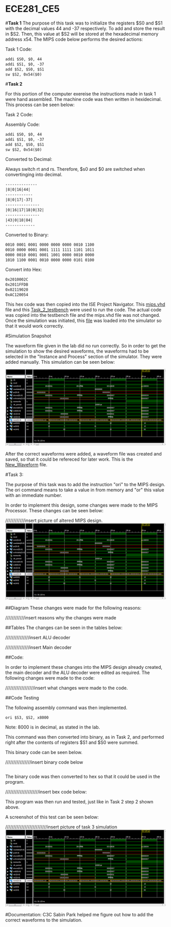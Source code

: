 ECE281_CE5
==========


#**Task 1**
The purpose of this task was to initialize the registers $S0 and $S1 with the decimal values 44 and -37 respectively.  To add and store the result in $S2.  Then, this value at $S2 will be stored at the hexadecimal memory address x54.  The MIPS code below performs the desired actions: 


Task 1 Code: 
```
addi $S0, $0, 44
addi $S1, $0, -37
add $S2, $S0, $S1
sw $S2, 0x54($0)
```



#**Task 2** 

For this portion of the computer exereise the instructions made in task 1 were hand assembled.  The machine code was then written in hexidecimal.  This process can be seen below: 

Task 2 Code:

Assembly Code:
```
addi $S0, $0, 44
addi $S1, $0, -37
add $S2, $S0, $S1
sw $S2, 0x54($0)
```


Converted to Decimal:

Always switch rt and rs.  Therefore, $s0 and $0 are switched when convertinging into decimal.  
```
--------------
|8|0|16|44|
------------
|8|0|17|-37|
---------------
|0|16|17|18|0|32|
---------------
|43|0|18|84|
-------------
```



Converted to Binary:

```
0010 0001 0001 0000 0000 0000 0010 1100
0010 0000 0001 0001 1111 1111 1101 1011
0000 0010 0001 0001 1001 0000 0010 0000
1010 1100 0001 0010 0000 0000 0101 0100
```


Convert into Hex: 

```
0x2010002C
0x2011FFDB
0x02119020
0xAC120054
```

This hex code was then copied into the ISE Project Navigator.  This [mips.vhd](https://raw.githubusercontent.com/JohnTerragnoli/ECE281_CE5/master/mips.vhd) file and this [Task_2_testbench](https://raw.githubusercontent.com/JohnTerragnoli/ECE281_CE5/master/Task_2_Testbench.vhd)  were used to run the code.  The actual code was copied into the testbench file and the mips.vhd file was not changed.  Once the simulation was initiated, this [file](https://raw.githubusercontent.com/JohnTerragnoli/ECE281_CE5/master/mips_waveform.wcfg) was loaded into the simulator so that it would work correctly.  



#Simulation Snapshot 

The waveform file given in the lab did no run correctly.  So in order to get the simulation to show the desired waveforms, the waveforms had to be selected in the "Instance and Process" section of the simulator.  They were added manually.  This simulation can be seen below: 

![alt tag](https://raw.githubusercontent.com/JohnTerragnoli/ECE281_CE5/master/Task_2_Simulation.PNG "Task 2 simulation")

After the correct waveforms were added, a waveform file was created and saved, so that it could be refereced for later work.  This is the [New_Waveform](https://raw.githubusercontent.com/JohnTerragnoli/ECE281_CE5/master/actual_waveform.wcfg) file.  


#Task 3: 

The purpose of this task was to add the instruction "ori" to the MIPS design.  The ori command means to take a value in from memory and "or" this value with an immediate number.  

In order to implement this design, some changes were made to the MIPS Processor.  These changes can be seen below: 




////////////insert picture of altered MIPS design.  
![alt tag](https://raw.githubusercontent.com/JohnTerragnoli/ECE281_CE5/master/Task_2_Simulation.PNG "Altered Controller")





##Diagram
These changes were made for the following reasons: 



////////////insert reasons why the changes were made




##Tables
The changes can be seen in the tables below: 


///////////////insert ALU decoder



///////////////insert Main decoder




##Code: 




In order to implement these changes into the MIPS design already created, the main decoder and the ALU decoder were edited as required.  The following changes were made to the code: 



//////////////////insert what changes were made to the code.  




##Code Testing

The following assembly command was then implemented.

```
ori $S3, $S2, x8000
```

Note: 8000 is in decimal, as stated in the lab.  

This command was then converted into binary, as in Task 2, and performed right after the contents of registers $S1 and $S0 were summed.  

This binary code can be seen below.




////////////////insert binary code below
```
```



The binary code was then converted to hex so that it could be used in the program.  




/////////////////////insert bex code below: 








This program was then run and tested, just like in Task 2 step 2 shown above.  

A screenshot of this test can be seen below: 



//////////////////////////insert picture of task 3 simulation 
![alt tag](https://raw.githubusercontent.com/JohnTerragnoli/ECE281_CE5/master/Task_2_Simulation.PNG "Task 3 Simulation")




#Documentation: 
C3C Sabin Park helped me figure out how to add the correct waveforms to the simulation.  
